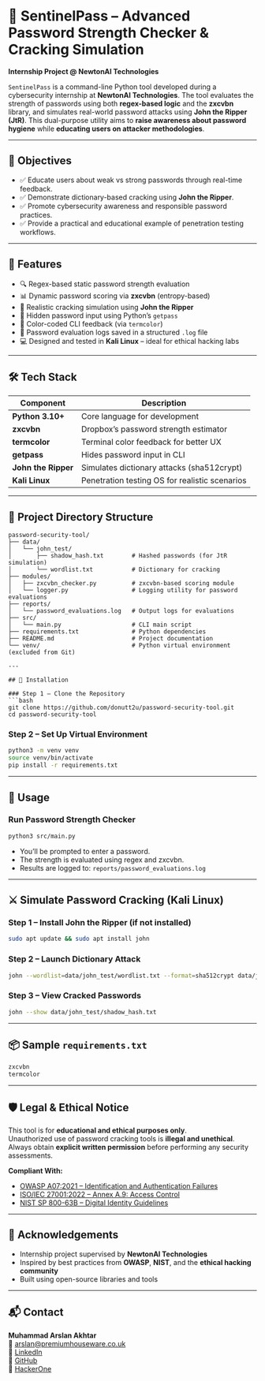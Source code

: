 # 🔐 SentinelPass – Advanced Password Strength Checker & Cracking Simulation

**Internship Project @ NewtonAI Technologies**

`SentinelPass` is a command-line Python tool developed during a cybersecurity internship at **NewtonAI Technologies**. The tool evaluates the strength of passwords using both **regex-based logic** and the **zxcvbn** library, and simulates real-world password attacks using **John the Ripper (JtR)**. This dual-purpose utility aims to **raise awareness about password hygiene** while **educating users on attacker methodologies**.

---

## 🎯 Objectives

- ✅ Educate users about weak vs strong passwords through real-time feedback.
- ✅ Demonstrate dictionary-based cracking using **John the Ripper**.
- ✅ Promote cybersecurity awareness and responsible password practices.
- ✅ Provide a practical and educational example of penetration testing workflows.

---

## 🧠 Features

- 🔍 Regex-based static password strength evaluation  
- 📊 Dynamic password scoring via **zxcvbn** (entropy-based)  
- 🧪 Realistic cracking simulation using **John the Ripper**
- 🔐 Hidden password input using Python’s `getpass`
- 🎨 Color-coded CLI feedback (via `termcolor`)  
- 📝 Password evaluation logs saved in a structured `.log` file  
- 💻 Designed and tested in **Kali Linux** – ideal for ethical hacking labs

---

## 🛠️ Tech Stack

| Component               | Description                                      |
|------------------------|--------------------------------------------------|
| **Python 3.10+**        | Core language for development                   |
| **zxcvbn**              | Dropbox’s password strength estimator           |
| **termcolor**           | Terminal color feedback for better UX          |
| **getpass**             | Hides password input in CLI                    |
| **John the Ripper**     | Simulates dictionary attacks (sha512crypt)     |
| **Kali Linux**          | Penetration testing OS for realistic scenarios |

---

## 📁 Project Directory Structure

```plaintext
password-security-tool/
├── data/
│   └── john_test/
│       ├── shadow_hash.txt        # Hashed passwords (for JtR simulation)
│       └── wordlist.txt           # Dictionary for cracking
├── modules/
│   ├── zxcvbn_checker.py          # zxcvbn-based scoring module
│   └── logger.py                  # Logging utility for password evaluations
├── reports/
│   └── password_evaluations.log   # Output logs for evaluations
├── src/
│   └── main.py                    # CLI main script
├── requirements.txt               # Python dependencies
├── README.md                      # Project documentation
└── venv/                          # Python virtual environment (excluded from Git)

---

## 🔧 Installation

### Step 1 – Clone the Repository
```bash
git clone https://github.com/donutt2u/password-security-tool.git
cd password-security-tool
```

### Step 2 – Set Up Virtual Environment
```bash
python3 -m venv venv
source venv/bin/activate
pip install -r requirements.txt
```

---

## 🚀 Usage

### Run Password Strength Checker
```bash
python3 src/main.py
```

- You’ll be prompted to enter a password.
- The strength is evaluated using regex and zxcvbn.
- Results are logged to: `reports/password_evaluations.log`

---

## ⚔️ Simulate Password Cracking (Kali Linux)

### Step 1 – Install John the Ripper (if not installed)
```bash
sudo apt update && sudo apt install john
```

### Step 2 – Launch Dictionary Attack
```bash
john --wordlist=data/john_test/wordlist.txt --format=sha512crypt data/john_test/shadow_hash.txt
```

### Step 3 – View Cracked Passwords
```bash
john --show data/john_test/shadow_hash.txt
```

---

## 📦 Sample `requirements.txt`
```txt
zxcvbn
termcolor
```

---

## 🛡️ Legal & Ethical Notice

This tool is for **educational and ethical purposes only**.  
Unauthorized use of password cracking tools is **illegal and unethical**. Always obtain **explicit written permission** before performing any security assessments.

**Compliant With:**
- [OWASP A07:2021 – Identification and Authentication Failures](https://owasp.org/Top10/A07_2021-Identification_and_Authentication_Failures/)
- [ISO/IEC 27001:2022 – Annex A.9: Access Control](https://www.iso.org/standard/27001.html)
- [NIST SP 800-63B – Digital Identity Guidelines](https://pages.nist.gov/800-63-3/sp800-63b.html)

---

## 🤝 Acknowledgements

- Internship project supervised by **NewtonAI Technologies**
- Inspired by best practices from **OWASP**, **NIST**, and the **ethical hacking community**
- Built using open-source libraries and tools

---

## 📬 Contact

**Muhammad Arslan Akhtar**  
📧 [arslan@premiumhouseware.co.uk](mailto:arslan@premiumhouseware.co.uk)  
🔗 [LinkedIn](https://www.linkedin.com/in/donutt2u)  
🐙 [GitHub](https://github.com/donutt2u)  
🔐 [HackerOne](https://hackerone.com/donutt_2u)
